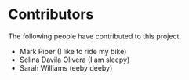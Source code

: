 # Contributors

The following people have contributed to this project.

* Mark Piper (I like to ride my bike)
* Selina Davila Olivera (I am sleepy)
* Sarah Williams (eeby deeby)
